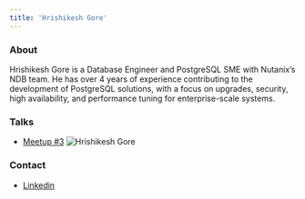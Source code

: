 ```yaml
---
title: 'Hrishikesh Gore'
---
```


### About

Hrishikesh Gore is a Database Engineer and PostgreSQL SME with Nutanixʼs NDB team. He has over 4 years of experience contributing to the development of PostgreSQL solutions, with a focus on upgrades, security, high availability, and performance tuning for enterprise-scale systems.

### Talks

- [Meetup #3](/meetups/3)
  ![Hrishikesh Gore](/images/speakers/hrishikesh-gore.png)

### Contact

- [Linkedin](https://www.linkedin.com/in/hrishikesh-gore-1034b1b0/)
